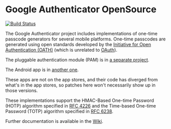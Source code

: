 # Google Authenticator OpenSource

[![Build Status](https://travis-ci.org/google/google-authenticator.svg?branch=master)](https://travis-ci.org/google/google-authenticator)

The Google Authenticator project includes implementations of one-time passcode
generators for several mobile platforms. One-time passcodes are generated using
open standards developed by the
[Initiative for Open Authentication (OATH)](http://www.openauthentication.org/)
(which is unrelated to [OAuth](http://oauth.net/)).

The pluggable authentication module (PAM) is in
[a separate project](https://github.com/google/google-authenticator-libpam).

The Android app is in
[another one](https://github.com/google/google-authenticator-android).

These apps are not on the app stores, and their code has diverged from what's in
the app stores, so patches here won't necessarily show up in those versions.

These implementations support the HMAC-Based One-time Password (HOTP) algorithm
specified in [RFC 4226](https://tools.ietf.org/html/rfc4226) and the Time-based
One-time Password (TOTP) algorithm specified
in [RFC 6238](https://tools.ietf.org/html/rfc6238).

Further documentation is available in
the [Wiki](https://github.com/google/google-authenticator/wiki).
